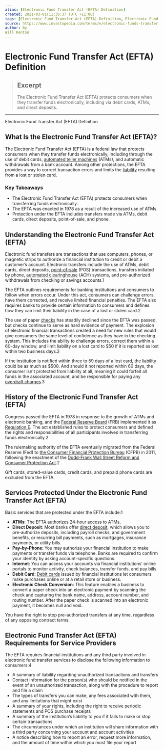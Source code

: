 ```yaml
---
alias: [Electronic Fund Transfer Act (EFTA) Definition]
created: 2021-03-01T11:36:37 (UTC +11:00)
tags: [Electronic Fund Transfer Act (EFTA) Definition, Electronic Fund Transfer Act (EFTA) Definition]
source: https://www.investopedia.com/terms/e/electronic-funds-transfer-act.asp
author: By
Will Kenton
---
```


# Electronic Fund Transfer Act (EFTA) Definition

> ## Excerpt
> The Electronic Fund Transfer Act (EFTA) protects consumers when they transfer funds electronically, including via debit cards, ATMs, and direct deposits.

---

Electronic Fund Transfer Act (EFTA) Definition
## What Is the Electronic Fund Transfer Act (EFTA)?

The Electronic Fund Transfer Act (EFTA) is a federal law that protects consumers when they transfer funds electronically, including through the use of debit cards, [automated teller machines](https://www.investopedia.com/terms/a/atm.asp) (ATMs), and automatic withdrawals from a bank account. Among other protections, the EFTA provides a way to correct transaction errors and limits the [liability](https://www.investopedia.com/terms/l/liability.asp) resulting from a lost or stolen card.

### Key Takeaways

-   The Electronic Fund Transfer Act (EFTA) protects consumers when transferring funds electronically.
-   The EFTA was enacted in 1978 as a result of the increased use of ATMs.
-   Protection under the EFTA includes transfers made via ATMs, debit cards, direct deposits, point-of-sale, and phone.

## Understanding the Electronic Fund Transfer Act (EFTA)

Electronic fund transfers are transactions that use computers, phones, or magnetic strips to authorize a financial institution to credit or debit a customer’s account. Electronic transfers include the use of ATMs, debit cards, direct deposits, [point-of-sale](https://www.investopedia.com/terms/p/point-of-sale.asp) (POS) transactions, transfers initiated by phone, [automated clearinghouse](https://www.investopedia.com/terms/a/ach.asp) (ACH) systems, and pre-authorized withdrawals from checking or savings accounts.1

The EFTA outlines requirements for banking institutions and consumers to follow when errors occur. Under this act, consumers can challenge errors, have them corrected, and receive limited financial penalties. The EFTA also requires banks to provide certain information to consumers and defines how they can limit their liability in the case of a lost or stolen card.2

The use of paper [checks](https://www.investopedia.com/terms/c/check.asp) has steadily declined since the EFTA was passed, but checks continue to serve as hard evidence of payment. The explosion of electronic financial transactions created a need for new rules that would give consumers the same level of confidence as they have in the checking system. This includes the ability to challenge errors, correct them within a 60-day window, and limit liability on a lost card to $50 if it is reported as lost within two business days.3

If the institution is notified within three to 59 days of a lost card, the liability could be as much as $500. And should it not reported within 60 days, the consumer isn't protected from liability at all, meaning it could forfeit all funds in the associated account, and be responsible for paying any [overdraft charges](https://www.investopedia.com/articles/personal-finance/021315/how-overdraft-fees-work-and-how-avoid-them.asp).3

## History of the Electronic Fund Transfer Act (EFTA)

Congress passed the EFTA in 1978 in response to the growth of ATMs and electronic banking, and the [Federal Reserve Board](https://www.investopedia.com/terms/f/frb.asp) (FRB) implemented it as [Regulation E](https://www.investopedia.com/terms/r/regulation-e.asp). The act established rules to protect consumers and defined the rights and responsibilities of all participants involved in transferring funds electronically.2

The rulemaking authority of the EFTA eventually migrated from the Federal Reserve (Fed) to [the Consumer Financial Protection Bureau](https://www.investopedia.com/terms/c/consumer-financial-protection-bureau-cfpb.asp) (CFPB) in 2011, following the enactment of the [Dodd-Frank Wall Street Reform and Consumer Protection Act](https://www.investopedia.com/terms/d/dodd-frank-financial-regulatory-reform-bill.asp).2

Gift cards, stored-value cards, credit cards, and prepaid phone cards are excluded from the EFTA.

## Services Protected Under the Electronic Fund Transfer Act (EFTA)

Basic services that are protected under the EFTA include:1

-   **ATMs**: The EFTA authorizes 24-hour access to ATMs.
-   **Direct Deposit**: Most banks offer [direct deposit](https://www.investopedia.com/terms/d/directdeposit.asp), which allows you to pre-authorize deposits, including payroll checks, and government benefits, or recurring bill payments, such as mortgages, insurance payments, or utility bills.
-   **Pay-by-Phone**: You may authorize your financial institution to make payments or transfer funds via telephone. Banks are required to confirm your identity by asking account-specific questions.
-   **Internet**: You can access your accounts via financial institutions’ online portals to monitor activity, check balances, transfer funds, and pay bills.
-   **Debit Card**: [Debit cards](https://www.investopedia.com/terms/d/debitcard.asp) issued by financial institutions let consumers make purchases online or at a retail store or business.
-   **Electronic Check Conversion**: This feature enables a business to convert a paper check into an electronic payment by scanning the check and capturing the bank name, address, account number, and routing number. After the paper check is scanned into an electronic payment, it becomes null and void.

You have the right to stop pre-authorized transfers at any time, regardless of any opposing contract terms.

## Electronic Fund Transfer Act (EFTA) Requirements for Service Providers

The EFTA requires financial institutions and any third party involved in electronic fund transfer services to disclose the following information to consumers:4

-   A summary of liability regarding unauthorized transactions and transfers
-   Contact information for the person(s) who should be notified in the event of an unauthorized transaction, along with the procedure to report and file a claim
-   The types of transfers you can make, any fees associated with them, and any limitations that might exist
-   A summary of your rights, including the right to receive periodic statements and POS purchase receipts
-   A summary of the institution’s liability to you if it fails to make or stop certain transactions
-   The circumstances under which an institution will share information with a third party concerning your account and account activities
-   A notice describing how to report an error, request more information, and the amount of time within which you must file your report
